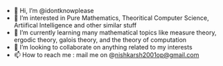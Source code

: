 - 👋 Hi, I’m @idontknowplease
- 👀 I’m interested in Pure Mathematics, Theoritical Computer Science, Artiifical Intelligence and other similar stuff
- 🌱 I’m currently learning many mathematical topics like measure theory, ergodic theory, galois theory, and the theory of computation
- 💞️ I’m looking to collaborate on anything related to my interests
- 📫 How to reach me : mail me on @nishkarsh2001op@gmail.com

<!---
idontknowplease/idontknowplease is a ✨ special ✨ repository because its `README.md` (this file) appears on your GitHub profile.
You can click the Preview link to take a look at your changes.
--->

